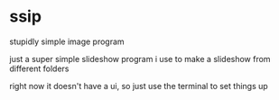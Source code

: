 # ssip
stupidly simple image program

just a super simple slideshow program i use to make a slideshow from different folders

right now it doesn't have a ui, so just use the terminal to set things up
